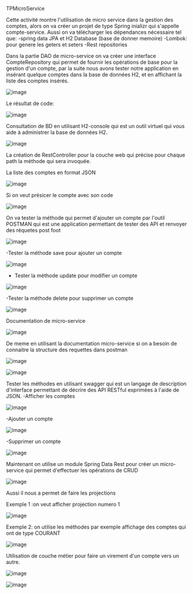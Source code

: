 TPMicroService

Cette activité montre l'utilisation de micro service dans la gestion des comptes, alors on va créer un projet de type Spring inializr qui s'appelle compte-service. 
Aussi on va télécharger les dépendances nécessaire tel que:
-spring data JPA et H2 Database (base de donner memoire)
-Lombok: pour genere les geters et seters
-Rest repositories 

Dans la partie DAO de micro-service on va créer une interface CompteRepository qui permet de fournir les opérations de base pour la gestion d'un compte, par la suite nous avons tester notre application en insérant quelque comptes dans la base de données H2, et en affichant la liste des comptes insérés.


![image](https://user-images.githubusercontent.com/61788817/163655741-7cdfe4de-d629-4186-b3c7-a1aaf9fcba4f.png)


Le résultat de code:

![image](https://user-images.githubusercontent.com/61788817/163655801-4f779eef-3849-44d1-be73-407bbd255074.png)

Consultation de BD en utilisant H2-console qui est un outil virtuel qui vous aide à administrer la base de données H2.

![image](https://user-images.githubusercontent.com/61788817/163655890-58a90ef0-4b2a-4ced-bee1-96e1df97a06f.png)

La création de RestController pour la couche web qui précise pour chaque path la méthode qui sera invoquée.

La liste des comptes en format JSON

![image](https://user-images.githubusercontent.com/61788817/163655954-e0c3714b-3856-4272-b6b2-d5f1126aa0b9.png)

Si on veut présicer le compte avec son code 

![image](https://user-images.githubusercontent.com/61788817/163656027-0f24563f-46dd-404e-9bd0-5cd5decce46d.png)

On va tester la méthode qui permet d'ajouter un compte par l'outil POSTMAN qui est une application permettant de tester des API et renvoyer des réquetes post foot


![image](https://user-images.githubusercontent.com/61788817/163656598-2d4db61a-9510-4457-a7ac-0188e0d6d776.png)


-Tester la méthode save pour ajouter un compte

![image](https://user-images.githubusercontent.com/61788817/163656743-98a97be0-d7e2-48d5-a840-2fcb55c17093.png)


- Tester la méthode update pour modifier un compte

![image](https://user-images.githubusercontent.com/61788817/163656808-9e605f82-116a-4e3f-a383-63432d344588.png)


 -Tester la méthode delete pour supprimer un compte
 
 ![image](https://user-images.githubusercontent.com/61788817/163656852-b55e6e86-31eb-442f-97cc-9d363560a42a.png)


Documentation de micro-service

![image](https://user-images.githubusercontent.com/61788817/163656970-c694dc25-a437-4138-8696-de1f728c9474.png)


De meme en utilisant la documentation  micro-service si on a besoin de connaitre la structure des requettes dans postman

![image](https://user-images.githubusercontent.com/61788817/163657053-405be03d-4c81-42d0-8544-bfac01550c27.png)


![image](https://user-images.githubusercontent.com/61788817/163657156-08d100a8-e7b5-4963-a57d-0c114f58ffea.png)


 
Tester les méthodes en utilisant swagger qui est un langage de description d'interface permettant de décrire des API RESTful exprimées à l'aide de JSON. 
-Afficher les comptes

![image](https://user-images.githubusercontent.com/61788817/163657406-25d8c3f3-ff69-4b41-9ef2-9adfaf4bcbdf.png)

-Ajouter un compte

![image](https://user-images.githubusercontent.com/61788817/163657427-4b991909-1b89-48a9-a4a5-53fc2c3ed56a.png)

-Supprimer un compte

![image](https://user-images.githubusercontent.com/61788817/163657439-6e45c06a-f95e-46d4-99f3-c1ad0c30b3fa.png)

Maintenant on utilise un module Spring Data Rest pour créer un micro-service qui permet d'effectuer les opérations de CRUD

![image](https://user-images.githubusercontent.com/61788817/163657606-c9c4c9ad-ef7e-48a0-a174-f2aee30eff26.png)

Aussi il nous a permet de faire les projections

Exemple 1 :on veut afficher projection numero 1

![image](https://user-images.githubusercontent.com/61788817/163657691-43f330f7-3b46-4a24-8d49-da60cb951bdd.png)

Exemple 2: on utilise les méthodes par exemple affichage des comptes qui ont de type COURANT


 ![image](https://user-images.githubusercontent.com/61788817/163657787-cd1d6268-b0fe-410f-9445-c142e5545997.png)


Utilisation de couche métier pour faire un virement d'un compte vers un autre.

![image](https://user-images.githubusercontent.com/61788817/163657894-12720686-91a1-4ef1-a79b-f469701dbd1c.png)


![image](https://user-images.githubusercontent.com/61788817/163657911-40ec09c2-6b11-423f-baf5-3c64b347ff10.png)





